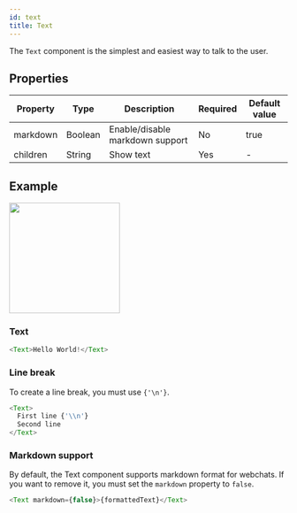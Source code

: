 ```yaml
---
id: text
title: Text
---
```


The `Text` component is the simplest and easiest way to talk to the user.

## Properties

| Property | Type    | Description                     | Required | Default value |
| -------- | ------- | ------------------------------- | -------- | ------------- |
| markdown | Boolean | Enable/disable markdown support | No       | true          |
| children | String  | Show text                       | Yes      | -             |

## Example

 <img src="https://botonic-doc-static.netlify.com/images/components_text.png" width="200" />


### Text

```javascript
<Text>Hello World!</Text>
```

### Line break

To create a line break, you must use `{'\n'}`.

```javascript
<Text>
  First line {'\\n'}
  Second line
</Text>
```

### Markdown support

By default, the Text component supports markdown format for webchats. If you want to remove it, you must set the `markdown` property to `false`.

```javascript
<Text markdown={false}>{formattedText}</Text>
```
